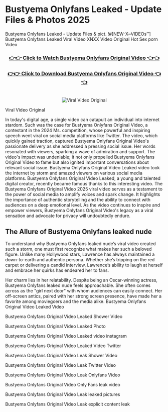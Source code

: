 # Bustyema Onlyfans Leaked - Update Files & Photos 2025

Bustyema Onlyfans Leaked - Update Files & pict. !#[NEW-X~VIDEOs™] Bustyema Onlyfans Leaked Viral Video XNXX Video Original Hot Sex porn Video
<br>
<div align="center">
<h3><a href="https://links2leaks.com?utm_source=bustyema&utm_medium=gitlong" rel="nofollow">👉👉 Click to Watch Bustyema Onlyfans Original Video 👈👈</a></h3>
<h3><a href="https://links2leaks.com?utm_source=bustyema&utm_medium=gitlong" rel="nofollow">👉👉 Click to Download Bustyema Onlyfans Original Video 👈👈</a></h3>
<br>
<a href="https://links2leaks.com?utm_source=bustyema&utm_medium=gitlong" rel="nofollow"><img src="https://i.ibb.co/Gkj2r4b/banner.png" alt="Viral Video Original" style="max-width: 100%; display: inline-block;" data-target="animated-image.originalImage"></a>
</div>

Viral Video Original

In today's digital age, a single video can catapult an individual into internet stardom. Such was the case for Bustyema Onlyfans Original Video, a contestant in the 2024 Ms. competition, whose powerful and inspiring speech went viral on social media platforms like Twitter.
The video, which quickly gained traction, captured Bustyema Onlyfans Original Video's passionate delivery as she addressed a pressing social issue. Her words resonated with viewers, sparking a wave of admiration and support. The video's impact was undeniable; it not only propelled Bustyema Onlyfans Original Video to fame but also ignited important conversations about relevant social issue.
Bustyema Onlyfans Original Video Leaked video took the internet by storm and amazed viewers on various social media platforms. Bustyema Onlyfans Original Video Leaked, a young and talented digital creator, recently became famous thanks to this interesting video.
The Bustyema Onlyfans Original Video 2025 viral video serves as a testament to the power of social media to amplify voices and spark change. It highlights the importance of authentic storytelling and the ability to connect with audiences on a deep emotional level. As the video continues to inspire and empower viewers, Bustyema Onlyfans Original Video's legacy as a viral sensation and advocate for privacy will undoubtedly endure.

<h2>The Allure of Bustyema Onlyfans leaked nude</h2>


To understand why Bustyema Onlyfans leaked nude’s viral video created such a storm, one must first recognize what makes her such a beloved figure. Unlike many Hollywood stars, Lawrence has always maintained a down-to-earth and authentic persona. Whether she’s tripping on the red carpet or delivering a candid interview, Lawrence’s ability to laugh at herself and embrace her quirks has endeared her to fans.

Her charm lies in her relatability. Despite being an Oscar-winning actress, Bustyema Onlyfans leaked nude feels approachable. She often comes across as the "girl next door" with whom audiences can easily connect. Her off-screen antics, paired with her strong screen presence, have made her a favorite among moviegoers and the media alike.
Bustyema Onlyfans Original Video Leaked Video

Bustyema Onlyfans Original Video Leaked Shower Video

Bustyema Onlyfans Original Video Leaked Photo

Bustyema Onlyfans Original Video Leaked video instagram

Bustyema Onlyfans Original Video Leaked Video Twitter

Bustyema Onlyfans Original Video Leak Shower Video

Bustyema Onlyfans Original Video Leak Twitter Video

Bustyema Onlyfans Original Video Leak Onlyfans Video

Bustyema Onlyfans Original Video Only Fans leak video

Bustyema Onlyfans Original Video Leak leaked pictures

Bustyema Onlyfans Original Video Leak explicit content leak